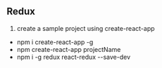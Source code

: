 ## Redux

1. create a sample project using create-react-app
* npm i create-react-app -g
* npm create-react-app projectName
* npm i -g redux react-redux --save-dev
